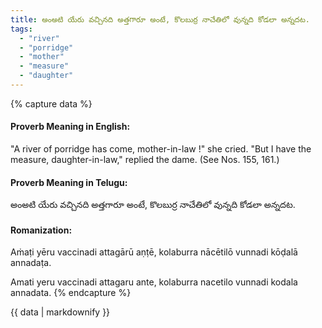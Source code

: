 ```yaml
---
title: అంఅటి యేరు వచ్చినది అత్తగారూ అంటే, కొలబుర్ర నాచేతిలో వున్నది కోడలా అన్నదట.
tags:
  - "river"
  - "porridge"
  - "mother"
  - "measure"
  - "daughter"
---
```


{% capture data %}
#### Proverb Meaning in English:
"A river of porridge has come, mother-in-law !" she cried. "But I have the measure, daughter-in-law," replied the dame.
(See Nos. 155, 161.)

#### Proverb Meaning in Telugu:
అంఅటి యేరు వచ్చినది అత్తగారూ అంటే, కొలబుర్ర నాచేతిలో వున్నది కోడలా అన్నదట.

#### Romanization:
Aṁaṭi yēru vaccinadi attagārū aṇṭē, kolaburra nācētilō vunnadi kōḍalā annadaṭa.

Amati yeru vaccinadi attagaru ante, kolaburra nacetilo vunnadi kodala annadata.
{% endcapture %}

{{ data | markdownify }}


